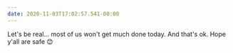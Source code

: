 ```yaml
---
date: 2020-11-03T17:02:57.541-00:00
---
```

Let's be real… most of us won't get much done today. And that's ok. Hope y'all are safe 😊
